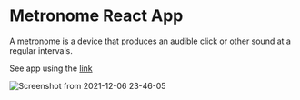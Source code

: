 # Metronome React App

A metronome is a device that produces an audible click or other sound at a regular intervals.

See app using the <a href = "https://metronome-react-app.herokuapp.com/" target = "_blank"> link <a/> 
  
![Screenshot from 2021-12-06 23-46-05](https://user-images.githubusercontent.com/77448406/144934982-fb22c418-873a-4fcf-9840-4b0eca249277.png)
